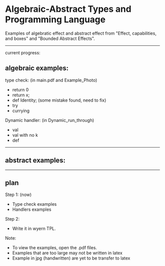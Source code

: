 # Algebraic-Abstract Types and Programming Language

Examples of algebratic effect and abstract effect from "Effect, capabilities, and boxes" and "Bounded Abstract Effects".

---
current progress:

## algebraic examples:
type check: (in main.pdf and Example_Photo)
- return 0
- return x;
- def Identity; (some mistake found, need to fix)
- try
- currying

Dynamic handler: (in Dynamic_run_through)
- val
- val with no k
- def

---

## abstract examples:


---
## plan
Step 1: (now)
- Type check examples
- Handlers examples

Step 2:
- Write it in wyern TPL.

Note:
- To view the examples, open the .pdf files.
- Examples that are too large may not be written in latex
- Example in jpg (handwritten) are yet to be transfer to latex
